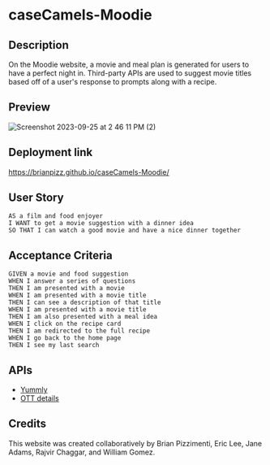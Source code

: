# caseCamels-Moodie
## Description

On the Moodie website, a movie and meal plan is generated for users to have a perfect night in. Third-party APIs are used to suggest movie titles based off of a user's response to prompts along with a recipe. 

## Preview

![Screenshot 2023-09-25 at 2 46 11 PM (2)](https://github.com/BrianPizz/caseCamels-Moodie/assets/138056153/3af12d26-b712-49de-b7f4-02a90c52e40f)

## Deployment link
https://brianpizz.github.io/caseCamels-Moodie/

## User Story

```
AS a film and food enjoyer
I WANT to get a movie suggestion with a dinner idea 
SO THAT I can watch a good movie and have a nice dinner together
```

## Acceptance Criteria
```
GIVEN a movie and food suggestion
WHEN I answer a series of questions
THEN I am presented with a movie
WHEN I am presented with a movie title
THEN I can see a description of that title
WHEN I am presented with a movie title
THEN I am also presented with a meal idea
WHEN I click on the recipe card 
THEN I am redirected to the full recipe
WHEN I go back to the home page
THEN I see my last search
```

## APIs
*  [Yummly](https://rapidapi.com/apidojo/api/yummly2)
*  [OTT details](https://rapidapi.com/gox-ai-gox-ai-default/api/ott-details)

## Credits
This website was created collaboratively by Brian Pizzimenti, Eric Lee, Jane Adams, Rajvir Chaggar, and William Gomez. 
